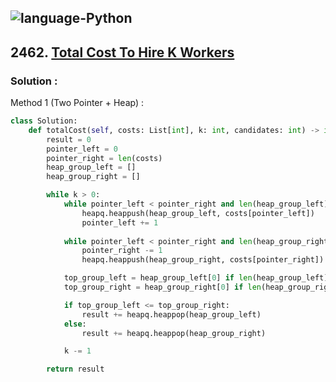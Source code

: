 ![language-Python](https://img.shields.io/badge/Python-ffd43b?style=for-the-badge&logo=PYTHON)
---

## 2462. [Total Cost To Hire K Workers](https://leetcode.com/problems/total-cost-to-hire-k-workers)

### Solution :

Method 1 (Two Pointer + Heap) :
```python
class Solution:
    def totalCost(self, costs: List[int], k: int, candidates: int) -> int:
        result = 0
        pointer_left = 0
        pointer_right = len(costs)
        heap_group_left = []
        heap_group_right = []

        while k > 0:
            while pointer_left < pointer_right and len(heap_group_left) < candidates:
                heapq.heappush(heap_group_left, costs[pointer_left])
                pointer_left += 1
            
            while pointer_left < pointer_right and len(heap_group_right) < candidates:
                pointer_right -= 1
                heapq.heappush(heap_group_right, costs[pointer_right])

            top_group_left = heap_group_left[0] if len(heap_group_left) else float('inf')
            top_group_right = heap_group_right[0] if len(heap_group_right) else float('inf')

            if top_group_left <= top_group_right:
                result += heapq.heappop(heap_group_left)
            else:
                result += heapq.heappop(heap_group_right)

            k -= 1

        return result
```
